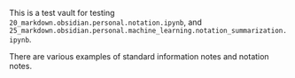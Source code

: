 This is a test vault for testing `20_markdown.obsidian.personal.notation.ipynb`, and `25_markdown.obsidian.personal.machine_learning.notation_summarization.ipynb`.

There are various examples of standard information notes and notation notes.